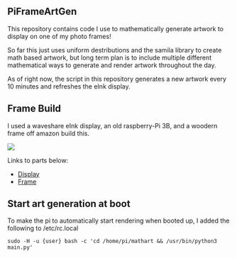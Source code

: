 ## PiFrameArtGen

This repository contains code I use to mathematically generate artwork to display on one of my photo frames! 

So far this just uses uniform destributions and the samila library to create math based artwork, but long term plan is to include multiple different mathematical ways to generate and render artwork throughout the day.

As of right now, the script in this repository generates a new artwork every 10 minutes and refreshes the eInk display.

## Frame Build
I used a waveshare eInk display, an old raspberry-Pi 3B, and a woodern frame off amazon build this. 

![](https://i.imgur.com/oQURlDj.jpg)

Links to parts below:

- [Display](https://www.waveshare.com/7.5inch-e-paper-hat.htm)
- [Frame](https://www.amazon.com/dp/B0BPS8GKX1)

## Start art generation at boot
To make the pi to automatically start rendering when booted up, I added the following to /etc/rc.local

```sudo -H -u {user} bash -c 'cd /home/pi/mathart && /usr/bin/python3 main.py'```